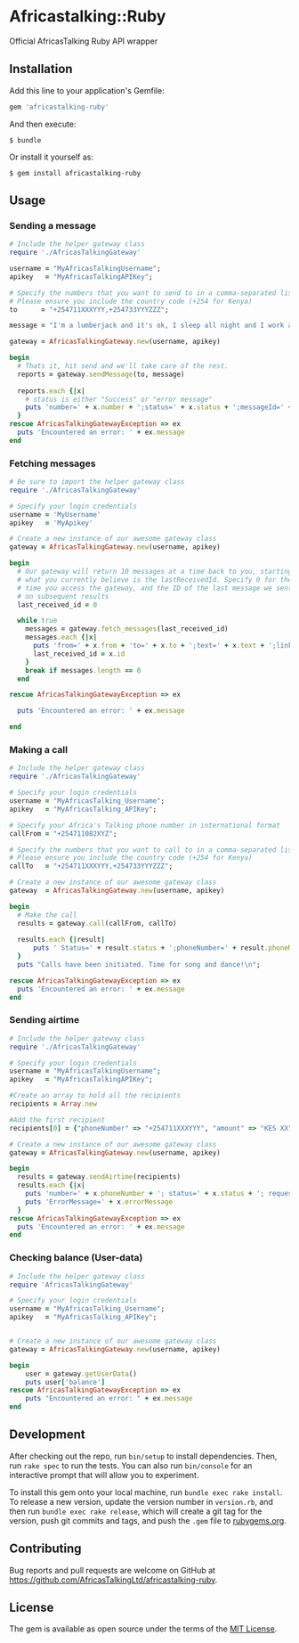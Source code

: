 # Africastalking::Ruby

Official AfricasTalking Ruby API wrapper

## Installation

Add this line to your application's Gemfile:

```ruby
gem 'africastalking-ruby'
```

And then execute:

    $ bundle

Or install it yourself as:

    $ gem install africastalking-ruby

## Usage

### Sending a message

```ruby
# Include the helper gateway class
require './AfricasTalkingGateway'

username = "MyAfricasTalkingUsername";
apikey   = "MyAfricasTalkingAPIKey";

# Specify the numbers that you want to send to in a comma-separated list
# Please ensure you include the country code (+254 for Kenya)
to      = "+254711XXXYYY,+254733YYYZZZ";

message = "I'm a lumberjack and it's ok, I sleep all night and I work all day"

gateway = AfricasTalkingGateway.new(username, apikey)

begin
  # Thats it, hit send and we'll take care of the rest.
  reports = gateway.sendMessage(to, message)
  
  reports.each {|x|
    # status is either "Success" or "error message"
    puts 'number=' + x.number + ';status=' + x.status + ';messageId=' + x.messageId + ';cost=' + x.cost
  }
rescue AfricasTalkingGatewayException => ex
  puts 'Encountered an error: ' + ex.message
end
```


### Fetching messages


```ruby
# Be sure to import the helper gateway class
require './AfricasTalkingGateway'

# Specify your login credentials
username = 'MyUsername'
apikey   = 'MyApikey'

# Create a new instance of our awesome gateway class
gateway = AfricasTalkingGateway.new(username, apikey)

begin
  # Our gateway will return 10 messages at a time back to you, starting with
  # what you currently believe is the lastReceivedId. Specify 0 for the first
  # time you access the gateway, and the ID of the last message we sent you
  # on subsequent results
  last_received_id = 0

  while true
    messages = gateway.fetch_messages(last_received_id)
    messages.each {|x|
      puts 'from=' + x.from + 'to=' + x.to + ';text=' + x.text + ';linkId=' + x.linkId + ';date=' + x.date
      last_received_id = x.id
    }
    break if messages.length == 0
  end

rescue AfricasTalkingGatewayException => ex

  puts 'Encountered an error: ' + ex.message

end
```


### Making a call

```ruby
# Include the helper gateway class
require './AfricasTalkingGateway'

# Specify your login credentials
username = "MyAfricasTalking_Username";
apikey   = "MyAfricasTalking_APIKey";

# Specify your Africa's Talking phone number in international format
callFrom = "+254711082XYZ";

# Specify the numbers that you want to call to in a comma-separated list
# Please ensure you include the country code (+254 for Kenya)
callTo   = "+254711XXXYYY,+254733YYYZZZ";

# Create a new instance of our awesome gateway class
gateway  = AfricasTalkingGateway.new(username, apikey)

begin
  # Make the call
  results = gateway.call(callFrom, callTo)
  
  results.each {|result|
      puts ' Status=' + result.status + ';phoneNumber=' + result.phoneNumber
  }
  puts "Calls have been initiated. Time for song and dance!\n";

rescue AfricasTalkingGatewayException => ex
  puts 'Encountered an error: ' + ex.message
end
```

### Sending airtime

```ruby
# Include the helper gateway class
require './AfricasTalkingGateway'

# Specify your login credentials
username = "MyAfricasTalkingUsername";
apikey   = "MyAfricasTalkingAPIKey";

#Create an array to hold all the recipients
recipients = Array.new

#Add the first recipient
recipients[0] = {"phoneNumber" => "+254711XXXYYY", "amount" => "KES XX"}

# Create a new instance of our awesome gateway class
gateway = AfricasTalkingGateway.new(username, apikey)

begin
  results = gateway.sendAirtime(recipients)
  results.each {|x|
    puts 'number=' + x.phoneNumber + '; status=' + x.status + '; requestId=' + x.requestId + '; amount=' + x.amount + "; discount=" + x.discount
    puts 'ErrorMessage=' + x.errorMessage
  }
rescue AfricasTalkingGatewayException => ex
  puts 'Encountered an error: ' + ex.message
end
```

### Checking balance (User-data)

```ruby
# Include the helper gateway class
require 'AfricasTalkingGateway'

# Specify your login credentials
username = "MyAfricasTalking_Username";
apikey   = "MyAfricasTalking_APIKey";


# Create a new instance of our awesome gateway class
gateway = AfricasTalkingGateway.new(username, apikey)

begin
    user = gateway.getUserData()
    puts user['balance']
rescue AfricasTalkingGatewayException => ex
    puts "Encountered an error: " + ex.message
end
```


## Development

After checking out the repo, run `bin/setup` to install dependencies. Then, run `rake spec` to run the tests. You can also run `bin/console` for an interactive prompt that will allow you to experiment.

To install this gem onto your local machine, run `bundle exec rake install`. To release a new version, update the version number in `version.rb`, and then run `bundle exec rake release`, which will create a git tag for the version, push git commits and tags, and push the `.gem` file to [rubygems.org](https://rubygems.org).


## Contributing

Bug reports and pull requests are welcome on GitHub at https://github.com/AfricasTalkingLtd/africastalking-ruby.


## License

The gem is available as open source under the terms of the [MIT License](http://opensource.org/licenses/MIT).
